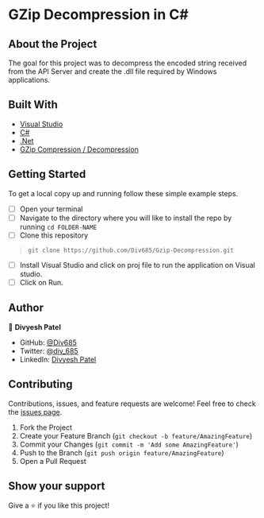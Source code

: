 # GZip Decompression in C#


## About the Project
The goal for this project was to decompress the encoded string received from the API Server and create the .dll file required by Windows applications.



## Built With

* [Visual Studio](https://visualstudio.microsoft.com/downloads/)
* [C#](#)
* [.Net](#)
* [GZip Compression / Decompression](#)


## Getting Started

To get a local copy up and running follow these simple example steps.
- [ ] Open your terminal
- [ ]  Navigate to the directory where you will like to install the repo by running `cd FOLDER-NAME` 
- [ ] Clone this repository
 > `git clone https://github.com/Div685/Gzip-Decompression.git`
- [ ] Install Visual Studio and click on proj file to run the application on Visual studio.
- [ ] Click on Run.

## Author

👤 **Divyesh Patel**

- GitHub: [@Div685](https://github.com/Div685)
- Twitter: [@div_685](https://twitter.com/div_685)
- LinkedIn: [Divyesh Patel](https://www.linkedin.com/in/divyesh-daxa-patel/)

## Contributing

Contributions, issues, and feature requests are welcome!
Feel free to check the [issues page](../../issues).

1. Fork the Project
2. Create your Feature Branch (`git checkout -b feature/AmazingFeature`)
3. Commit your Changes (`git commit -m 'Add some AmazingFeature'`)
4. Push to the Branch (`git push origin feature/AmazingFeature`)
5. Open a Pull Request


## Show your support

Give a ⭐️ if you like this project!


